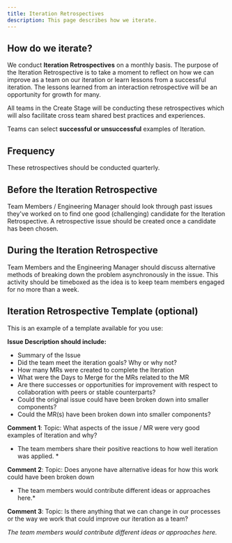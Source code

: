 ```yaml
---
title: Iteration Retrospectives
description: This page describes how we iterate.
---
```


## How do we iterate?

We conduct **Iteration Retrospectives** on a monthly basis. The purpose of the Iteration Retrospective is to take a moment to reflect on how we can improve as a team on our iteration or learn lessons from a successful iteration. The lessons learned from an interaction retrospective will be an opportunity for growth for many.

All teams in the Create Stage will be conducting these retrospectives which will also facilitate cross team shared best practices and experiences.

Teams can select **successful or unsuccessful** examples of Iteration.

## Frequency

These retrospectives should be conducted quarterly.

## Before the Iteration Retrospective

Team Members / Engineering Manager should look through past issues they've worked on to find one good (challenging) candidate for the Iteration Retrospective.  A retrospective issue should be created once a candidate has been chosen.

## During the Iteration Retrospective

Team Members and the Engineering Manager should discuss alternative methods of breaking down the problem asynchronously in the issue. This activity should be timeboxed as the idea is to keep team members engaged for no more than a week.

## Iteration Retrospective Template (optional)

This is an example of a template available for you use:

**Issue Description should include:**

+ Summary of the Issue
+ Did the team meet the iteration goals?  Why or why not?
+ How many MRs were created to complete the Iteration
+ What were the Days to Merge for the MRs related to the MR
+ Are there successes or opportunities for improvement with respect to collaboration with peers or stable counterparts?
+ Could the original issue could have been broken down into smaller components?
+ Could the MR(s) have been broken down into smaller components?

**Comment 1**: Topic: What aspects of the issue / MR were very good examples of Iteration and why?

+ The team members share their positive reactions to how well iteration was applied. *

**Comment 2**: Topic: Does anyone have alternative ideas for how this work could have been broken down

+ The team members would contribute different ideas or approaches here.*

**Comment 3**: Topic: Is there anything that we can change in our processes or the way we work that could improve our iteration as a team?

*The team members would contribute different ideas or approaches here.*
